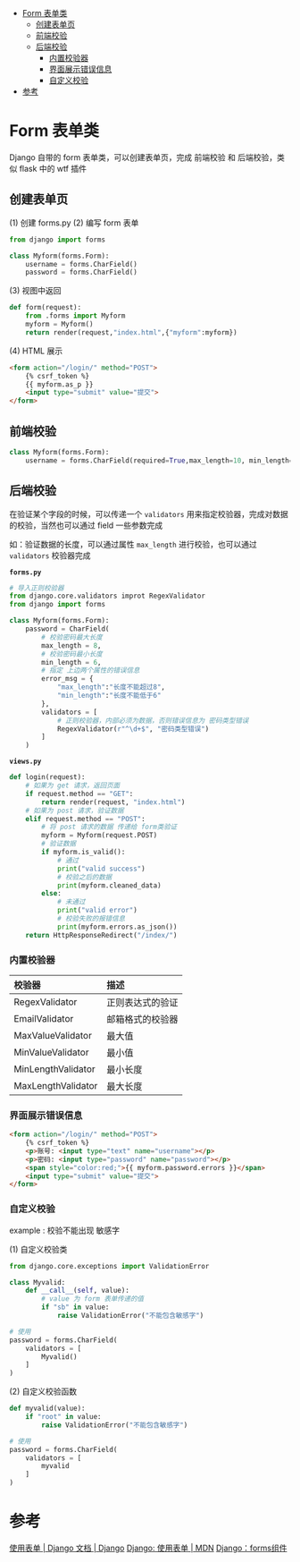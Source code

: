 <!-- TOC -->

- [Form 表单类](#form-%E8%A1%A8%E5%8D%95%E7%B1%BB)
    - [创建表单页](#%E5%88%9B%E5%BB%BA%E8%A1%A8%E5%8D%95%E9%A1%B5)
    - [前端校验](#%E5%89%8D%E7%AB%AF%E6%A0%A1%E9%AA%8C)
    - [后端校验](#%E5%90%8E%E7%AB%AF%E6%A0%A1%E9%AA%8C)
        - [内置校验器](#%E5%86%85%E7%BD%AE%E6%A0%A1%E9%AA%8C%E5%99%A8)
        - [界面展示错误信息](#%E7%95%8C%E9%9D%A2%E5%B1%95%E7%A4%BA%E9%94%99%E8%AF%AF%E4%BF%A1%E6%81%AF)
        - [自定义校验](#%E8%87%AA%E5%AE%9A%E4%B9%89%E6%A0%A1%E9%AA%8C)
- [参考](#%E5%8F%82%E8%80%83)

<!-- /TOC -->

# Form 表单类

Django 自带的 form 表单类，可以创建表单页，完成 前端校验 和 后端校验，类似 flask 中的 wtf 插件

## 创建表单页

(1) 创建 forms.py 
(2) 编写 form 表单

```python
from django import forms

class Myform(forms.Form):
    username = forms.CharField()
    password = forms.CharField()
```

(3) 视图中返回

```python
def form(request):
    from .forms import Myform
    myform = Myform()
    return render(request,"index.html",{"myform":myform})
```

(4) HTML 展示

```html
<form action="/login/" method="POST">
    {% csrf_token %}
    {{ myform.as_p }}
    <input type="submit" value="提交">
</form>
```

## 前端校验

```python
class Myform(forms.Form):
    username = forms.CharField(required=True,max_length=10, min_length=8)
```

## 后端校验

在验证某个字段的时候，可以传递一个 `validators` 用来指定校验器，完成对数据的校验，当然也可以通过 field 一些参数完成

如：验证数据的长度，可以通过属性 `max_length` 进行校验，也可以通过 `validators` 校验器完成

**`forms.py`**

```python
# 导入正则校验器
from django.core.validators improt RegexValidator
from django import forms

class Myform(forms.Form):
    password = CharField(
        # 校验密码最大长度
        max_length = 8,
        # 校验密码最小长度
        min_length = 6,
        # 指定 上边两个属性的错误信息
        error_msg = {
            "max_length":"长度不能超过8",
            "min_length":"长度不能低于6"
        },
        validators = [
            # 正则校验器，内部必须为数据，否则错误信息为 密码类型错误
            RegexValidator(r"^\d+$", "密码类型错误")
        ]
    )
```

**`views.py`**

```python
def login(request):
    # 如果为 get 请求，返回页面
    if request.method == "GET":
        return render(request, "index.html")
    # 如果为 post 请求，验证数据
    elif request.method == "POST":
        # 将 post 请求的数据 传递给 form类验证
        myform = Myform(request.POST)
        # 验证数据
        if myform.is_valid():
            # 通过
            print("valid success")
            # 校验之后的数据
            print(myform.cleaned_data)
        else:
            # 未通过
            print("valid error")
            # 校验失败的报错信息
            print(myform.errors.as_json())
    return HttpResponseRedirect("/index/")
```

### 内置校验器

|校验器|描述|
|:---|:---|
|RegexValidator|	正则表达式的验证|
|EmailValidator|	邮箱格式的校验器|
|MaxValueValidator|	最大值|
|MinValueValidator|	最小值|
|MinLengthValidator|	最小长度|
|MaxLengthValidator|	最大长度|

### 界面展示错误信息

```html
<form action="/login/" method="POST">
    {% csrf_token %}
    <p>账号: <input type="text" name="username"></p>
    <p>密码: <input type="password" name="password"></p>
    <span style="color:red;">{{ myform.password.errors }}</span>
    <input type="submit" value="提交">
</form>
```

### 自定义校验

example : 校验不能出现 敏感字

(1) 自定义校验类

```python
from django.core.exceptions import ValidationError

class Myvalid:
    def __call__(self, value):
        # value 为 form 表单传递的值
        if "sb" in value:
            raise ValidationError("不能包含敏感字")

# 使用
password = forms.CharField(
    validators = [
        Myvalid()
    ]
)
```

(2) 自定义校验函数

```python
def myvalid(value):
    if "root" in value:
        raise ValidationError("不能包含敏感字")

# 使用
password = forms.CharField(
    validators = [
        myvalid
    ]
)
```

# 参考

[使用表单 | Django 文档 | Django](https://docs.djangoproject.com/zh-hans/2.2/topics/forms/)
[Django: 使用表单 | MDN](https://developer.mozilla.org/zh-CN/docs/learn/Server-side/Django/Forms)
[Django：forms组件](https://www.cnblogs.com/ZJiQi/p/9895728.html)
